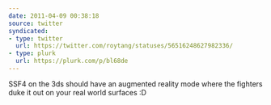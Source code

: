 ```yaml
---
date: 2011-04-09 00:38:18
source: twitter
syndicated:
- type: twitter
  url: https://twitter.com/roytang/statuses/56516248627982336/
- type: plurk
  url: https://plurk.com/p/bl68de
---
```


SSF4 on the 3ds should have an augmented reality mode where the fighters duke it out on your real world surfaces :D